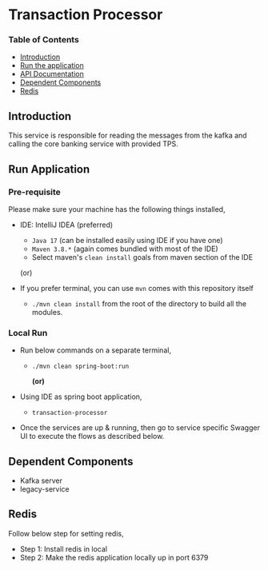 # Transaction Processor

### Table of Contents
- [Introduction](#introduction)
- [Run the application](#run-the-application)
- [API Documentation](#api-documentation)
- [Dependent Components](#dependent-components)
- [Redis](#Redis)

## Introduction

This service is responsible for reading the messages from the kafka and calling the core banking service with provided TPS.

## Run Application

### Pre-requisite

Please make sure your machine has the following things installed,
- IDE: IntelliJ IDEA (preferred)
    - `Java 17` (can be installed easily using IDE if you have one)
    - `Maven 3.8.*` (again comes bundled with most of the IDE)
    - Select maven's `clean install` goals from maven section of the IDE

  (or)

- If you prefer terminal, you can use `mvn` comes with this repository itself
    - `./mvn clean install` from the root of the directory to build all the modules.

### Local Run
- Run below commands on a separate terminal,
    - `./mvn clean spring-boot:run`

      **(or)**

- Using IDE as spring boot application,
    - `transaction-processor`

- Once the services are up & running, then go to service specific Swagger UI to execute the flows as
  described below.

## Dependent Components
- Kafka server
- legacy-service

## Redis
Follow below step for setting redis,
- Step 1: Install redis in local 
- Step 2: Make the redis application locally up in port 6379